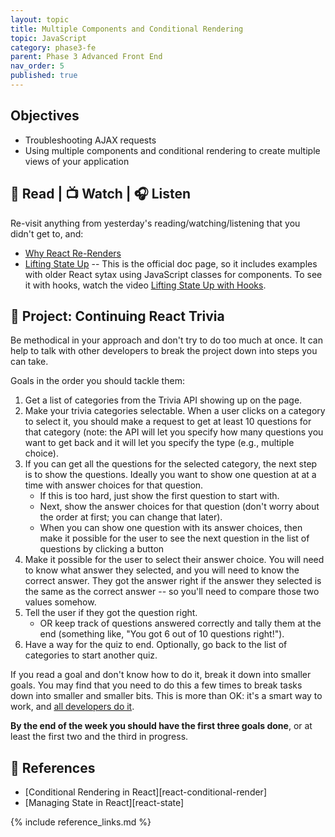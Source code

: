```yaml
---
layout: topic
title: Multiple Components and Conditional Rendering
topic: JavaScript
category: phase3-fe
parent: Phase 3 Advanced Front End
nav_order: 5
published: true
---
```


## Objectives

- Troubleshooting AJAX requests
- Using multiple components and conditional rendering to create multiple views of your application

## 📖 Read | 📺 Watch | 🎧 Listen

Re-visit anything from yesterday's reading/watching/listening that you didn't get to, and:

- [Why React Re-Renders](https://www.joshwcomeau.com/react/why-react-re-renders/)
- [Lifting State Up](https://reactjs.org/docs/lifting-state-up.html) -- This is the official doc page, so it includes examples with older React sytax using JavaScript classes for components. To see it with hooks, watch the video [Lifting State Up with Hooks](https://www.youtube.com/watch?v=HF4o9KAZNxw).

## 🎯 Project: Continuing React Trivia

Be methodical in your approach and don't try to do too much at once. It can help to talk with other developers to break the project down into steps you can take.

Goals in the order you should tackle them:

1. Get a list of categories from the Trivia API showing up on the page.
2. Make your trivia categories selectable. When a user clicks on a category to select it, you should make a request to get at least 10 questions for that category (note: the API will let you specify how many questions you want to get back and it will let you specify the type (e.g., multiple choice).
3. If you can get all the questions for the selected category, the next step is to show the questions. Ideally you want to show one question at at a time with answer choices for that question.
      - If this is too hard, just show the first question to start with.
      - Next, show the answer choices for that question (don't worry about the order at first; you can change that later).
      - When you can show one question with its answer choices, then make it possible for the user to see the next question in the list of questions by clicking a button
4. Make it possible for the user to select their answer choice. You will need to know what answer they selected, and you will need to know the correct answer. They got the answer right if the answer they selected is the same as the correct answer -- so you'll need to compare those two values somehow.
5. Tell the user if they got the question right.
      - OR keep track of questions answered correctly and tally them at the end (something like, "You got 6 out of 10 questions right!").
6. Have a way for the quiz to end. Optionally, go back to the list of categories to start another quiz.

If you read a goal and don't know how to do it, break it down into smaller goals. You may find that you need to do this a few times to break tasks down into smaller and smaller bits. This is more than OK: it's a smart way to work, and [all developers do it](https://www.developerway.com/posts/prison-break-solving-life-as-a-developer).

**By the end of the week you should have the first three goals done**, or at least the first two and the third in progress.

## 🔖 References

- [Conditional Rendering in React][react-conditional-render]
- [Managing State in React][react-state]

{% include reference_links.md %}
